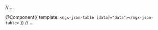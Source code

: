 // ...

@Component({
  template: `
    <ngx-json-table [data]="data"></ngx-json-table>
  `
})
// ...

